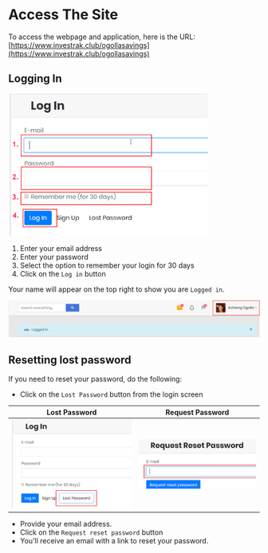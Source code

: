 # Access The Site
To access the webpage and application, here is the URL:
[https://www.investrak.club/ogollasavings](https://www.investrak.club/ogollasavings)

##	Logging In
<div style="width:400px;">

![alt text](images/1.1_Login.png "login page")
</div>

  1. Enter your email address  
  1. Enter your password
  1. Select the option to remember your login for 30 days
  1. Click on the `Log in` button

Your name will appear on the top right to show you are `Logged in`.

![alt text](images/1.2_Logged_in.png "logged in message")


##	Resetting lost password
If you need to reset your password, do the following:

  -	Click on the `Lost Password` button from the login screen

|  Lost Password             |  Request Password |
  :-------------------------:|:-------------------------:
![alt text](images/1.3_Lost_password.png "lost password") | ![alt text](images/1.4_Request_password.png "request password")

  -	Provide your email address.  
  -	Click on the `Request reset password` button
  -	You’ll receive an email with a link to reset your password.
